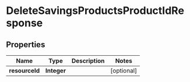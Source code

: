 
# DeleteSavingsProductsProductIdResponse

## Properties
Name | Type | Description | Notes
------------ | ------------- | ------------- | -------------
**resourceId** | **Integer** |  |  [optional]



